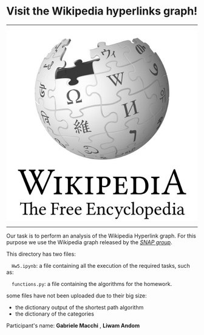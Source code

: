 
# Visit the Wikipedia hyperlinks graph!

***
![alt text](https://github.com/liwamio/Hw5-Gr10/blob/master/wikipedia1_0.jpg)
***
Our task is to perform an analysis of the Wikipedia Hyperlink graph. For this purpose we use the Wikipedia graph released by the _[SNAP group](https://drive.google.com/file/d/1ghPJ4g6XMCUDFQ2JPqAVveLyytG8gBfL/view)_.

This directory has two files: 

&emsp;`Hw5.ipynb`: a file containing all the execution of the required tasks, such as:  

&emsp;`functions.py`: a file containing the algorithms for the homework. 

some files have not been uploaded due to their big size:
- the dictionary output of the shortest path algorithm
- the dictionary of the categories

Participant's name: **Gabriele Macchi** , **Liwam Andom** 

